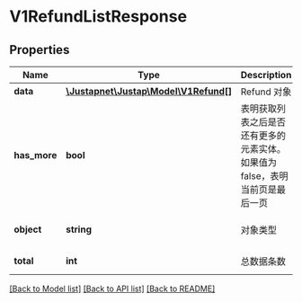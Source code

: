 # V1RefundListResponse

## Properties
Name | Type | Description | Notes
------------ | ------------- | ------------- | -------------
**data** | [**\Justapnet\Justap\Model\V1Refund[]**](V1Refund.md) | Refund 对象 | [optional] 
**has_more** | **bool** | 表明获取列表之后是否还有更多的元素实体。如果值为 false，表明当前页是最后一页 | [default to false]
**object** | **string** | 对象类型 | [default to 'Refund']
**total** | **int** | 总数据条数 | [default to 0]

[[Back to Model list]](../README.md#documentation-for-models) [[Back to API list]](../README.md#documentation-for-api-endpoints) [[Back to README]](../README.md)


